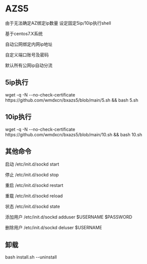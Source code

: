 # AZS5

由于无法确定AZ绑定ip数量 设定固定5ip/10ip执行shell

基于centos7.X系统

自动公网绑定内网ip地址

自定义端口账号及密码

默认所有公网ip自动分流

<h2>5ip执行</h2>
wget -q -N --no-check-certificate https://github.com/wmdxcn/bxazs5/blob/main/5.sh && bash 5.sh

<h2>10ip执行</h2>
wget -q -N --no-check-certificate https://github.com/wmdxcn/bxazs5/blob/main/10.sh && bash 10.sh

<h2>其他命令</h2>

启动 /etc/init.d/sockd start

停止 /etc/init.d/sockd stop

重启 /etc/init.d/sockd restart

重载 /etc/init.d/sockd reload

状态 /etc/init.d/sockd state

添加用户 /etc/init.d/sockd adduser $USERNAME $PASSWORD

删除用户 /etc/init.d/sockd deluser $USERNAME

<h2>卸载</h2>
bash install.sh --uninstall
